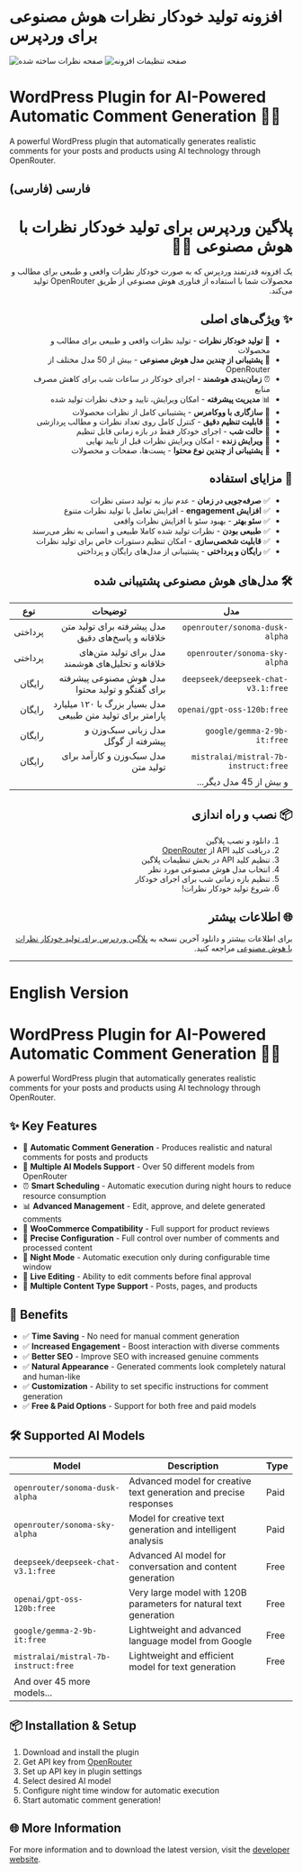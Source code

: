 # افزونه تولید خودکار نظرات هوش مصنوعی برای وردپرس

![صفحه نظرات ساخته شده](https://lh3.googleusercontent.com/d/1ygCqwpW04MkKx6rlnP-TEFYPZ0cum92p)
![صفحه تنظیمات افزونه](https://lh3.googleusercontent.com/d/19flkmaMfLa5k1o78irpsFyY_vxdAZ2fW)


# WordPress Plugin for AI-Powered Automatic Comment Generation 🤖💬

A powerful WordPress plugin that automatically generates realistic comments for your posts and products using AI technology through OpenRouter.

## فارسی (فارسی)

<div dir="rtl">

# پلاگین وردپرس برای تولید خودکار نظرات با هوش مصنوعی 🤖💬

یک افزونه قدرتمند وردپرس که به صورت خودکار نظرات واقعی و طبیعی برای مطالب و محصولات شما با استفاده از فناوری هوش مصنوعی از طریق OpenRouter تولید می‌کند.

## ✨ ویژگی‌های اصلی

- 🚀 **تولید خودکار نظرات** - تولید نظرات واقعی و طبیعی برای مطالب و محصولات
- 🤖 **پشتیبانی از چندین مدل هوش مصنوعی** - بیش از 50 مدل مختلف از OpenRouter
- ⏰ **زمان‌بندی هوشمند** - اجرای خودکار در ساعات شب برای کاهش مصرف منابع
- 📊 **مدیریت پیشرفته** - امکان ویرایش، تایید و حذف نظرات تولید شده
- 🛒 **سازگاری با ووکامرس** - پشتیبانی کامل از نظرات محصولات
- 🔧 **قابلیت تنظیم دقیق** - کنترل کامل روی تعداد نظرات و مطالب پردازشی
- 🌙 **حالت شب** - اجرای خودکار فقط در بازه زمانی قابل تنظیم
- 📝 **ویرایش زنده** - امکان ویرایش نظرات قبل از تایید نهایی
- 🔄 **پشتیبانی از چندین نوع محتوا** - پست‌ها، صفحات و محصولات

## 🎯 مزایای استفاده

- ✅ **صرفه‌جویی در زمان** - عدم نیاز به تولید دستی نظرات
- ✅ **افزایش engagement** - افزایش تعامل با تولید نظرات متنوع
- ✅ **سئو بهتر** - بهبود سئو با افزایش نظرات واقعی
- ✅ **طبیعی بودن** - نظرات تولید شده کاملا طبیعی و انسانی به نظر می‌رسند
- ✅ **قابلیت شخصی‌سازی** - امکان تنظیم دستورات خاص برای تولید نظرات
- ✅ **رایگان و پرداختی** - پشتیبانی از مدل‌های رایگان و پرداختی

## 🛠 مدل‌های هوش مصنوعی پشتیبانی شده

| مدل | توضیحات | نوع |
|------|-------------|------|
| `openrouter/sonoma-dusk-alpha` | مدل پیشرفته برای تولید متن خلاقانه و پاسخ‌های دقیق | پرداختی |
| `openrouter/sonoma-sky-alpha` | مدل برای تولید متن‌های خلاقانه و تحلیل‌های هوشمند | پرداختی |
| `deepseek/deepseek-chat-v3.1:free` | مدل هوش مصنوعی پیشرفته برای گفتگو و تولید محتوا | رایگان |
| `openai/gpt-oss-120b:free` | مدل بسیار بزرگ با ۱۲۰ میلیارد پارامتر برای تولید متن طبیعی | رایگان |
| `google/gemma-2-9b-it:free` | مدل زبانی سبک‌وزن و پیشرفته از گوگل | رایگان |
| `mistralai/mistral-7b-instruct:free` | مدل سبک‌وزن و کارآمد برای تولید متن | رایگان |
| و بیش از 45 مدل دیگر... | | |

## 📦 نصب و راه اندازی

1. دانلود و نصب پلاگین
2. دریافت کلید API از [OpenRouter](https://openrouter.ai/keys)
3. تنظیم کلید API در بخش تنظیمات پلاگین
4. انتخاب مدل هوش مصنوعی مورد نظر
5. تنظیم بازه زمانی شب برای اجرای خودکار
6. شروع تولید خودکار نظرات!

## 🌐 اطلاعات بیشتر

برای اطلاعات بیشتر و دانلود آخرین نسخه به [پلاگین وردپرس برای تولید خودکار نظرات با هوش مصنوعی](https://intellsoft.ir/product/wordpress-plugin-for-ai-powered-automatic-comment-generation/) مراجعه کنید.

</div>

---

# English Version

# WordPress Plugin for AI-Powered Automatic Comment Generation 🤖💬

A powerful WordPress plugin that automatically generates realistic comments for your posts and products using AI technology through OpenRouter.

## ✨ Key Features

- 🚀 **Automatic Comment Generation** - Produces realistic and natural comments for posts and products
- 🤖 **Multiple AI Models Support** - Over 50 different models from OpenRouter
- ⏰ **Smart Scheduling** - Automatic execution during night hours to reduce resource consumption
- 📊 **Advanced Management** - Edit, approve, and delete generated comments
- 🛒 **WooCommerce Compatibility** - Full support for product reviews
- 🔧 **Precise Configuration** - Full control over number of comments and processed content
- 🌙 **Night Mode** - Automatic execution only during configurable time window
- 📝 **Live Editing** - Ability to edit comments before final approval
- 🔄 **Multiple Content Type Support** - Posts, pages, and products

## 🎯 Benefits

- ✅ **Time Saving** - No need for manual comment generation
- ✅ **Increased Engagement** - Boost interaction with diverse comments
- ✅ **Better SEO** - Improve SEO with increased genuine comments
- ✅ **Natural Appearance** - Generated comments look completely natural and human-like
- ✅ **Customization** - Ability to set specific instructions for comment generation
- ✅ **Free & Paid Options** - Support for both free and paid models

## 🛠 Supported AI Models

| Model | Description | Type |
|-------|-------------|------|
| `openrouter/sonoma-dusk-alpha` | Advanced model for creative text generation and precise responses | Paid |
| `openrouter/sonoma-sky-alpha` | Model for creative text generation and intelligent analysis | Paid |
| `deepseek/deepseek-chat-v3.1:free` | Advanced AI model for conversation and content generation | Free |
| `openai/gpt-oss-120b:free` | Very large model with 120B parameters for natural text generation | Free |
| `google/gemma-2-9b-it:free` | Lightweight and advanced language model from Google | Free |
| `mistralai/mistral-7b-instruct:free` | Lightweight and efficient model for text generation | Free |
| And over 45 more models... | | |

## 📦 Installation & Setup

1. Download and install the plugin
2. Get API key from [OpenRouter](https://openrouter.ai/keys)
3. Set up API key in plugin settings
4. Select desired AI model
5. Configure night time window for automatic execution
6. Start automatic comment generation!

## 🌐 More Information

For more information and to download the latest version, visit the [developer website](https://intellsoft.ir/product/wordpress-plugin-for-ai-powered-automatic-comment-generation/).
